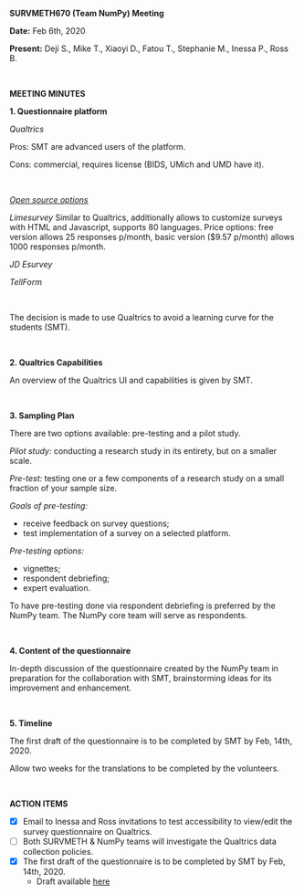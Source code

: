 **SURVMETH670 (Team NumPy) Meeting**

**Date:** Feb 6th, 2020

**Present:** Deji S., Mike T., Xiaoyi D., Fatou T., Stephanie M., Inessa P., Ross B.

<br>

**MEETING MINUTES**

**1. Questionnaire platform**

_Qualtrics_

Pros: SMT are advanced users of the platform.

Cons: commercial, requires license (BIDS, UMich and UMD have it).

<br>

_<span style="text-decoration:underline;">Open source options</span>_

_Limesurvey_ Similar to Qualtrics, additionally allows to customize surveys with HTML and Javascript, supports 80 languages.
Price options: free version allows 25 responses p/month, basic version ($9.57 p/month) allows 1000 responses p/month.

_JD Esurvey_

_TellForm_

<br>

The decision is made to use Qualtrics to avoid a learning curve for the students (SMT).

<br>

**2. Qualtrics Capabilities**

An overview of the Qualtrics UI and capabilities is given by SMT.

<br>

**3. Sampling Plan**

There are two options available: pre-testing and a pilot study.

_Pilot study:_ conducting a research study in its entirety, but on a smaller scale.

_Pre-test:_ testing one or a few components of a research study on a small fraction of your sample size.

_Goals of pre-testing:_



*   receive feedback on survey questions;
*   test implementation of a survey on a selected platform.

_Pre-testing options:_



*   vignettes;
*   respondent debriefing;
*   expert evaluation.

To have pre-testing done via respondent debriefing is preferred by the NumPy team. The NumPy core team will serve as respondents.

<br>

**4. Content of the questionnaire**

In-depth discussion of the questionnaire created by the NumPy team in preparation for the collaboration with SMT, brainstorming ideas for its improvement and enhancement.

<br>

**5. Timeline**

The first draft of the questionnaire is to be completed by SMT by Feb, 14th, 2020.

Allow two weeks for the translations to be completed by the volunteers.

<br>

**ACTION ITEMS**



 - [x] Email to Inessa and Ross invitations to test accessibility to view/edit the survey questionnaire on Qualtrics.
 - [ ] Both SURVMETH & NumPy teams will investigate the Qualtrics data collection policies.
 - [x] The first draft of the questionnaire is to be completed by SMT by Feb, 14th, 2020.  
   * Draft available [here](https://docs.google.com/document/d/1OEu4qStk2NBmyE9yVpywlJi8R-88djaOsQWgI-PWQhY/edit?usp=sharing)
